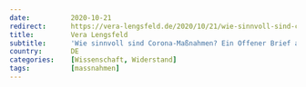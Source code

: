 ```yaml
---
date:          2020-10-21
redirect:      https://vera-lengsfeld.de/2020/10/21/wie-sinnvoll-sind-corona-massnahmen-ein-offener-brief-an-bundeskanzlerin-merkel/
title:         Vera Lengsfeld
subtitle:      'Wie sinnvoll sind Corona-Maßnahmen? Ein Offener Brief an Bundeskanzlerin Merkel'
country:       DE
categories:    [Wissenschaft, Widerstand]
tags:          [massnahmen]
---
```

